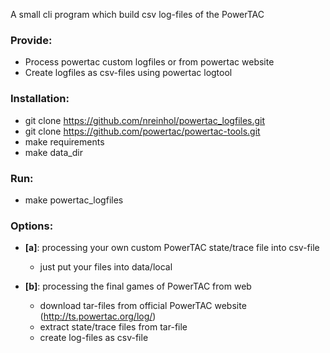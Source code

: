 A small cli program which build csv log-files of the PowerTAC

### Provide:

+ Process powertac custom logfiles or from powertac website 
+ Create logfiles as csv-files using powertac logtool

### Installation:

+ git clone https://github.com/nreinhol/powertac_logfiles.git
+ git clone https://github.com/powertac/powertac-tools.git
+ make requirements
+ make data_dir

### Run:

+ make powertac_logfiles


### Options:

- **[a]**: processing your own custom PowerTAC state/trace file into csv-file
    - just put your files into data/local  
    
- **[b]**: processing the final games of PowerTAC from web
    - download tar-files from official PowerTAC website (http://ts.powertac.org/log/)
    - extract state/trace files from tar-file
    - create log-files as csv-file
